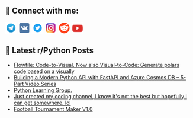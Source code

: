 ## 🔎 Connect with me:
[<img src="https://github.com/bullbesh/bullbesh/blob/main/images/Telegram.png" width="32" height="32" />](https://t.me/bullbesh)
[<img src="https://github.com/bullbesh/bullbesh/blob/main/images/VK.png" width="32" height="32" />](https://vk.com/bullbesh)
[<img src="https://github.com/bullbesh/bullbesh/blob/main/images/Twitter.png" width="32" height="32" />](https://twitter.com/bullbesh1)
[<img src="https://github.com/bullbesh/bullbesh/blob/main/images/Instagram.png" width="32" height="32" />](https://www.instagram.com/bullbesh)
[<img src="https://github.com/bullbesh/bullbesh/blob/main/images/Reddit.png" width="32" height="32" />](https://www.reddit.com/user/bullbesh)
[<img src="https://github.com/bullbesh/bullbesh/blob/main/images/YouTube.png" width="32" height="32" />](https://www.youtube.com/channel/UCtfjRs6uzgq5mfm8S06WTcg)

## 📕 Latest r/Python Posts
<!-- BLOG-POST-LIST:START -->
- [Flowfile: Code-to-Visual. Now also Visual-to-Code: Generate polars code based on a visually](https://www.reddit.com/r/Python/comments/1l78ud9/flowfile_codetovisual_now_also_visualtocode/)
- [Building a Modern Python API with FastAPI and Azure Cosmos DB – 5-Part Video Series](https://www.reddit.com/r/Python/comments/1l76m04/building_a_modern_python_api_with_fastapi_and/)
- [Python Learning Group.](https://www.reddit.com/r/Python/comments/1l753an/python_learning_group/)
- [Just created my coding channel, I know it&#39;s not the best but hopefully I can get somewhere. lol](https://www.reddit.com/r/Python/comments/1l752dw/just_created_my_coding_channel_i_know_its_not_the/)
- [Football Tournament Maker V1.0](https://www.reddit.com/r/Python/comments/1l72ucz/football_tournament_maker_v10/)
<!-- BLOG-POST-LIST:END -->

